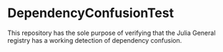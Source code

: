 # DependencyConfusionTest

This repository has the sole purpose of verifying that the Julia
General registry has a working detection of dependency confusion.
